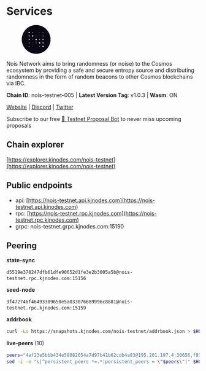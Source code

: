 # Services

<figure><img src="https://raw.githubusercontent.com/kj89/cosmos-images/main/logos/nois.png" alt=""><figcaption></figcaption></figure>

Nois Network aims to bring randomness (or noise)  to the Cosmos ecosystem by providing a safe and  secure entropy source and distributing randomness  in the form of random beacons to other Cosmos blockchains via IBC.

**Chain ID**: nois-testnet-005 | **Latest Version Tag**: v1.0.3 | **Wasm**: ON

[Website](https://nois.network) | [Discord](https://discord.gg/dHdpwtEb6F) | [Twitter](https://twitter.com/NoisRNG)



Subscribe to our free [🤖 Testnet Proposal Bot](https://t.me/kjnodes_testnet_proposal_bot) to never miss upcoming proposals


## Chain explorer
[https://explorer.kjnodes.com/nois-testnet](https://explorer.kjnodes.com/nois-testnet)

## Public endpoints

* api: [https://nois-testnet.api.kjnodes.com](https://nois-testnet.api.kjnodes.com)
* rpc: [https://nois-testnet.rpc.kjnodes.com](https://nois-testnet.rpc.kjnodes.com)
* grpc: nois-testnet.grpc.kjnodes.com:15190

## Peering

**state-sync**

```text
d5519e378247dfb61dfe90652d1fe3e2b3005a5b@nois-testnet.rpc.kjnodes.com:15156
```

**seed-node**

```text
3f472746f46493309650e5a033076689996c8881@nois-testnet.rpc.kjnodes.com:15159
```

**addrbook**
```bash
curl -Ls https://snapshots.kjnodes.com/nois-testnet/addrbook.json > $HOME/.noisd/config/addrbook.json
```

**live-peers** (10)
```bash
peers="4af23e5bbb434e58082054a7d97b41b62cdb4a83@195.201.197.4:30656,f93d61f5d8c6f58a60d69c23ff8b6e37ebdfa765@116.202.227.117:51656,fa51a34d907a7680e0622f676d24709ebc148e00@162.19.31.150:55726,2403cecea3dc5c6bcac9ff964095ac673fbc02ef@65.109.39.223:26636,711a4b20ce63e3a69725d27c73145519a2a1b559@161.97.159.68:17356,32e0934cb169db0745ee16dae2e529bb1dd59c2c@135.181.252.92:26656,af4401e79346aa7309d9e11080a5b71fd3cff283@65.109.56.215:26656,457a8e8dcb3bef4d7a6fd7fcb3b97d1282ca029c@65.108.206.118:60856,5ecd40831e453845587cbd03534e68a7b9fc3576@65.109.92.79:21656,d5519e378247dfb61dfe90652d1fe3e2b3005a5b@65.109.68.190:15156"
sed -i -e "s|^persistent_peers *=.*|persistent_peers = \"$peers\"|" $HOME/.noisd/config/config.toml
```
